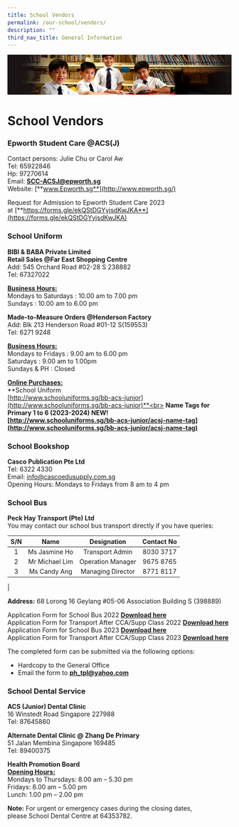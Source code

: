 ```yaml
---
title: School Vendors
permalink: /our-school/vendors/
description: ""
third_nav_title: General Information
---
```

![](/images/Sub-banner1.jpg)

School Vendors
==============

### **Epworth Student Care @ACS(J)**

Contact persons: Julie Chu or Carol Aw<br>
Tel: 65922846<br>
Hp: 97270614<br>
Email:&nbsp;[**SCC-ACSJ@epworth.sg**](mailto:SCC-ACSJ@epworth.sg)<br>
Website:&nbsp;[**www.Epworth.sg**](http://www.epworth.sg/)

Request for Admission to Epworth Student Care 2023 at&nbsp;[**https://forms.gle/ekQStDGYyjsdKwJKA**](https://forms.gle/ekQStDGYyjsdKwJKA)

### **School Uniform**

**BIBI &amp; BABA Private Limited**<br>
**Retail Sales @Far East Shopping Centre**<br>
Add: 545 Orchard Road #02-28&nbsp;S 238882<br>
Tel: 67327022&nbsp;  

<b><u>Business Hours:</u></b><br>
Mondays to Saturdays : 10.00 am to 7.00 pm<br>
Sundays : 10.00 am to 6.00 pm&nbsp;  

**Made-to-Measure Orders @Henderson Factory**<br>
Add: Blk 213 Henderson Road #01-12 S(159553)<br>
Tel: 6271 9248
  
<b><u>Business Hours:</u></b><br>
Mondays to Fridays : 9.00 am to 6.00 pm<br>
Saturdays : 9.00 am to 1.00pm<br>
Sundays &amp; PH : Closed

<b><u>Online Purchases:</u></b><br>
**School Uniform<br>
[http://www.schooluniforms.sg/bb-acs-junior](http://www.schooluniforms.sg/bb-acs-junior)**<br>
**Name Tags for Primary 1 to 6 (2023-2024) NEW!<br>
[http://www.schooluniforms.sg/bb-acs-junior/acsj-name-tag](http://www.schooluniforms.sg/bb-acs-junior/acsj-name-tag)**

### **School Bookshop**

**Casco Publication Pte Ltd**<br>
Tel: 6322 4330<br>
Email:&nbsp;[info@cascoedusupply.com.sg](mailto:info@cascoedusupply.com.sg)<br>
Opening Hours: Mondays to Fridays from 8 am to 4 pm


### **School Bus**

**Peck Hay Transport (Pte) Ltd**  <br>
You may contact our school bus transport directly if you have queries:

| S/N | Name | Designation | Contact No |
|:---:|:---:|:---:|:---:|
| 1 | Ms Jasmine Ho | Transport Admin | 8030 3717 |
| 2 | Mr Michael Lim | Operation Manager | 9675 8765 |
| 3 | Ms Candy Ang | Managing Director | 8771 8117 |
|

**Address:**&nbsp;68 Lorong 16 Geylang #05-06&nbsp;Association Building S (398889)

Application Form for School Bus 2022 **[Download here](/files/form1.pdf)**<br>
Application Form for Transport After CCA/Supp Class 2022 **[Download here](/files/form2.pdf)**<br>
Application Form for School Bus 2023 **[Download here](/files/form3.pdf)**<br>
Application Form for Transport After CCA/Supp Class 2023 **[Download here](/files/form4.pdf)**


The completed form can be submitted via the following options:  

*   Hardcopy to the General Office
*   Email the form to&nbsp;**[ph\_tpl@yahoo.com](mailto:ph_tpl@yahoo.com)**

	
### **School Dental Service**

**ACS (Junior) Dental Clinic**<br>
16 Winstedt Road Singapore 227988<br>
Tel: 87645860

**Alternate Dental Clinic @ Zhang De Primary**&nbsp;<br>
51 Jalan Membina Singapore 169485<br>
Tel: 89400375

**Health Promotion Board**<br>
<b><u>Opening Hours:</u></b><br>
Mondays to Thursdays: 8.00 am – 5.30 pm<br>
Fridays: 8.00 am – 5.00 pm<br>
Lunch: 1.00 pm – 2.00 pm

**Note:**&nbsp;For urgent or emergency cases during the&nbsp;closing dates, please&nbsp;School Dental Centre at 64353782.